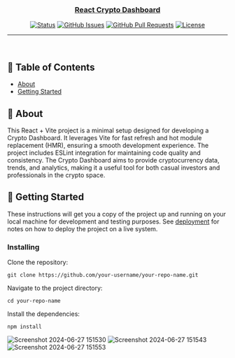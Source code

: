 <p align="center">
  <a href="" rel="noopener">
<!--  <img width=200px height=200px src="https://i.imgur.com/6wj0hh6.jpg" alt="Project logo"></a> -->
</p>

<h3 align="center">React Crypto Dashboard</h3>

<div align="center">

[![Status](https://img.shields.io/badge/status-active-success.svg)]()
[![GitHub Issues](https://img.shields.io/github/issues/kylelobo/The-Documentation-Compendium.svg)](https://github.com/kylelobo/The-Documentation-Compendium/issues)
[![GitHub Pull Requests](https://img.shields.io/github/issues-pr/kylelobo/The-Documentation-Compendium.svg)](https://github.com/kylelobo/The-Documentation-Compendium/pulls)
[![License](https://img.shields.io/badge/license-MIT-blue.svg)](/LICENSE)

</div>

---

<p align="center"> 
    <br> 
</p>

## 📝 Table of Contents

- [About](#about)
- [Getting Started](#getting_started)


## 🧐 About <a name = "about"></a>

This React + Vite project is a minimal setup designed for developing a Crypto Dashboard. It leverages Vite for fast refresh and hot module replacement (HMR), ensuring a smooth development experience. The project includes ESLint integration for maintaining code quality and consistency. The Crypto Dashboard aims to provide cryptocurrency data, trends, and analytics, making it a useful tool for both casual investors and professionals in the crypto space.

## 🏁 Getting Started <a name = "getting_started"></a>

These instructions will get you a copy of the project up and running on your local machine for development and testing purposes. See [deployment](#deployment) for notes on how to deploy the project on a live system.


### Installing

Clone the repository:
```
git clone https://github.com/your-username/your-repo-name.git
```
Navigate to the project directory:

```
cd your-repo-name
```
Install the dependencies:
```
npm install
```
![Screenshot 2024-06-27 151530](https://github.com/nikhilkumar0811/React-Crypto-Dashboard/assets/130460945/4003cc47-2c54-4cda-9cc7-e002d631163b)
![Screenshot 2024-06-27 151543](https://github.com/nikhilkumar0811/React-Crypto-Dashboard/assets/130460945/465fc25f-7f31-4ded-9dfd-337956a8178a) 
![Screenshot 2024-06-27 151553](https://github.com/nikhilkumar0811/React-Crypto-Dashboard/assets/130460945/ca66cb7b-f5f5-486e-9d49-a4a468197ca4)





